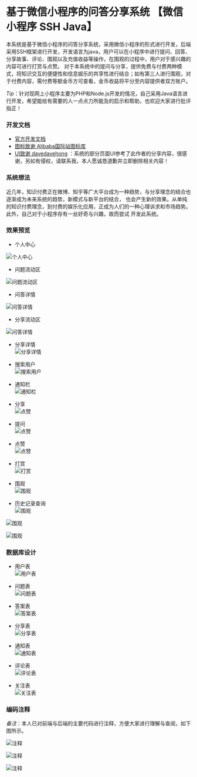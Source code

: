 # 基于微信小程序的问答分享系统 【微信小程序 SSH  Java】  

   本系统是基于微信小程序的问答分享系统，采用微信小程序的形式进行开发，后端采用SSH框架进行开发，开发语言为java，用户可以在小程序中进行提问、回答、分享故事、评论、围观以及充值收益等操作，在围观的过程中，用户对于感兴趣的内容可进行打赏与点赞。
   对于本系统中的提问与分享，提供免费与付费两种模式，将知识交互的便捷性和信息娱乐的共享性进行结合；如有第三人进行围观，对于付费内容，需付费等额金币方可查看，金币收益将平分至内容提供者双方账户。

   *Tip*：针对现网上小程序主要为PHP和Node.js开发的情况，自己采用Java语言进行开发，希望能给有需要的人一点点力所能及的启示和帮助，也欢迎大家进行批评指正！

### 开发文档

- [官方开发文档](https://mp.weixin.qq.com/debug/wxadoc/dev/)
- [图标致谢 Alibaba国际站图标库](http://iconfont.cn/collections/detail?spm=a313x.7781069.1998910419.de12df413&cid=31)
- [UI致谢 davedavehong](https://github.com/davedavehong/fenda-mock) ：系统的部分页面UI参考了此作者的分享内容，很感谢，另如有侵权，请联系我，本人愿诚恳道歉并立即删除相关内容！

### 系统想法

   近几年，知识付费正在微博、知乎等广大平台成为一种趋势，与分享理念的结合也逐渐成为未来系统的趋势，新模式与新平台的结合，
也会产生新的效果。从单纯的知识付费理念，到付费的娱乐化应用，正成为人们的一种心理诉求和市场趋势。此外，自己对于小程序存有一丝好奇与兴趣，故而尝试
开发此系统。

### 效果预览

- 个人中心  

![个人中心](https://github.com/Zhangxuan-Xing/Question-and-answer-Sharing-System/blob/master/Rendering/Mine.png)

- 问题流动区  

![问题流动区](https://github.com/Zhangxuan-Xing/Question-and-answer-Sharing-System/blob/master/Rendering/quesInfo.png)

- 问答详情  

![问答详情](https://github.com/Zhangxuan-Xing/Question-and-answer-Sharing-System/blob/master/Rendering/quesAndAns.png)

- 分享流动区  

![问答详情](https://github.com/Zhangxuan-Xing/Question-and-answer-Sharing-System/blob/master/Rendering/Look.png)

- 分享详情  
![分享详情](https://github.com/Zhangxuan-Xing/Question-and-answer-Sharing-System/blob/master/Rendering/story.png)

- 搜索用户  
![搜索用户](https://github.com/Zhangxuan-Xing/Question-and-answer-Sharing-System/blob/master/Rendering/person.png)

- 通知栏  
![通知栏](https://github.com/Zhangxuan-Xing/Question-and-answer-Sharing-System/blob/master/Rendering/message.png)

- 分享  
![点赞](https://github.com/Zhangxuan-Xing/Question-and-answer-Sharing-System/blob/master/Rendering/Share.png)

- 提问  
![点赞](https://github.com/Zhangxuan-Xing/Question-and-answer-Sharing-System/blob/master/Rendering/ques.png)

- 点赞  
![点赞](https://github.com/Zhangxuan-Xing/Question-and-answer-Sharing-System/blob/master/Rendering/reward.png)

- 打赏  
![打赏](https://github.com/Zhangxuan-Xing/Question-and-answer-Sharing-System/blob/master/Rendering/give.png)

- 围观  
![围观](https://github.com/Zhangxuan-Xing/Question-and-answer-Sharing-System/blob/master/Rendering/pay.png)

- 历史记录查询  
![围观](https://github.com/Zhangxuan-Xing/Question-and-answer-Sharing-System/blob/master/Rendering/ansHistory.png)

![围观](https://github.com/Zhangxuan-Xing/Question-and-answer-Sharing-System/blob/master/Rendering/shareHistory.png)

![围观](https://github.com/Zhangxuan-Xing/Question-and-answer-Sharing-System/blob/master/Rendering/quesHis.png)





### 数据库设计

- 用户表  
![用户表](https://github.com/Zhangxuan-Xing/Question-and-answer-Sharing-System/blob/master/Rendering/sqlUser.png)

- 问题表  
![问题表](https://github.com/Zhangxuan-Xing/Question-and-answer-Sharing-System/blob/master/Rendering/sqlQues.png)

- 答案表  
![答案表](https://github.com/Zhangxuan-Xing/Question-and-answer-Sharing-System/blob/master/Rendering/sqlAns.png)

- 分享表  
![分享表](https://github.com/Zhangxuan-Xing/Question-and-answer-Sharing-System/blob/master/Rendering/sqlShare.png)

- 通知表  
![通知表](https://github.com/Zhangxuan-Xing/Question-and-answer-Sharing-System/blob/master/Rendering/sqlMess.png)

- 评论表  
![评论表](https://github.com/Zhangxuan-Xing/Question-and-answer-Sharing-System/blob/master/Rendering/sqlCom.png)

- 关注表  
![关注表](https://github.com/Zhangxuan-Xing/Question-and-answer-Sharing-System/blob/master/Rendering/sqlFollow.png)

### 编码注释
   *备注*：本人已对前端与后端的主要代码进行注释，方便大家进行理解与查阅，如下图所示。

![注释](https://github.com/Zhangxuan-Xing/Question-and-answer-Sharing-System/blob/master/Rendering/annotation1.png)   

![注释](https://github.com/Zhangxuan-Xing/Question-and-answer-Sharing-System/blob/master/Rendering/annotation2.png)   

![注释](https://github.com/Zhangxuan-Xing/Question-and-answer-Sharing-System/blob/master/Rendering/annotation3.png)
